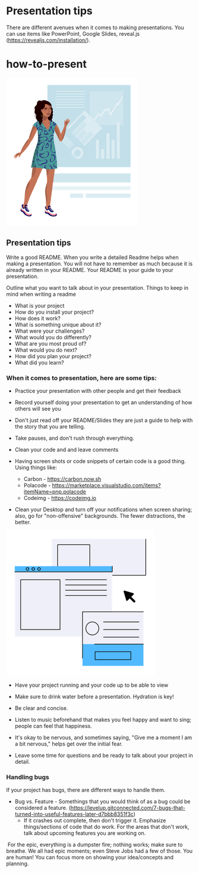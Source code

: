 # Presentation tips

There are different avenues when it comes to making presentations. You can use items like PowerPoint, Google Slides, reveal.js (https://revealjs.com/installation/).



# how-to-present

![presentation](Business.png)



## Presentation tips



Write a good README. When you write a detailed Readme helps when making a presentation. You will not have to remember as much because it is already written in your README. Your README is your guide to your presentation.



Outline what you want to talk about in your presentation. Things to keep in mind when writing a readme

- What is your project
- How do you install your project?
- How does it work?
- What is something unique about it?
- What were your challenges?
- What would you do differently?
- What are you most proud of?
- What would you do next?
- How did you plan your project?
- What did you learn?



### When it comes to presentation, here are some tips:

- Practice your presentation with other people and get their feedback
- Record yourself doing your presentation to get an understanding of how others will see you
- Don't just read off your README/Slides they are just a guide to help with the story that you are telling.
- Take pauses, and don't rush through everything.
- Clean your code and and leave comments
- Having screen shots or code snippets of certain code is a good thing. Using things like:
  - Carbon -  https://carbon.now.sh
  - Polacode - https://marketplace.visualstudio.com/items?itemName=pnp.polacode
  - Codeimg - https://codeimg.io

- Clean your Desktop and turn off your notifications when screen sharing; also, go for "non-offensive" backgrounds. The fewer distractions, the better.

![presentation](screen.png)




- Have your project running and your code up to be able to view

- Make sure to drink water before a presentation. Hydration is key! 

- Be clear and concise. 

- Listen to music beforehand that makes you feel happy and want to sing; people can feel that happiness.

- It's okay to be nervous, and sometimes saying, "Give me a moment I am a bit nervous," helps get over the initial fear.


- Leave some time for questions and be ready to talk about your project in detail.

  

### Handling bugs

If your project has bugs, there are different ways to handle them.

- Bug vs. Feature - Somethings that you would think of as a bug could be considered a feature. (https://levelup.gitconnected.com/7-bugs-that-turned-into-useful-features-later-d7bbb8351f3c)
  - If it crashes out complete, then don't trigger it. Emphasize things/sections of code that do work. For the areas that don't work, talk about upcoming features you are working on.

​	For the epic, everything is a dumpster fire; nothing works; make sure to breathe. We all had epic moments; even Steve Jobs had a few of those. You are human! You can focus more on showing your idea/concepts and planning. 
